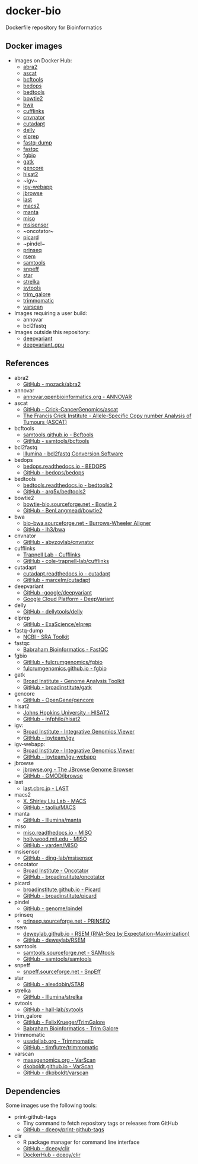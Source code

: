 docker-bio
==========

Dockerfile repository for Bioinformatics

Docker images
-------------

- Images on Docker Hub:
  - [abra2](https://hub.docker.com/r/dceoy/abra2/)
  - [ascat](https://hub.docker.com/r/dceoy/ascat/)
  - [bcftools](https://hub.docker.com/r/dceoy/bcftools/)
  - [bedops](https://hub.docker.com/r/dceoy/bedops/)
  - [bedtools](https://hub.docker.com/r/dceoy/bedtools/)
  - [bowtie2](https://hub.docker.com/r/dceoy/bowtie2/)
  - [bwa](https://hub.docker.com/r/dceoy/bwa/)
  - [cufflinks](https://hub.docker.com/r/dceoy/cufflinks/)
  - [cnvnator](https://hub.docker.com/r/dceoy/cnvnator/)
  - [cutadapt](https://hub.docker.com/r/dceoy/cutadapt/)
  - [delly](https://hub.docker.com/r/dceoy/delly/)
  - [elprep](https://hub.docker.com/r/dceoy/elprep/)
  - [fastq-dump](https://hub.docker.com/r/dceoy/fastq-dump/)
  - [fastqc](https://hub.docker.com/r/dceoy/fastqc/)
  - [fgbio](https://hub.docker.com/r/dceoy/fgbio/)
  - [gatk](https://hub.docker.com/r/dceoy/gatk/)
  - [gencore](https://hub.docker.com/r/dceoy/gencore/)
  - [hisat2](https://hub.docker.com/r/dceoy/hisat2/)
  - ~igv~
  - [igv-webapp](https://hub.docker.com/r/dceoy/igv-webapp/)
  - [jbrowse](https://hub.docker.com/r/dceoy/jbrowse/)
  - [last](https://hub.docker.com/r/dceoy/last/)
  - [macs2](https://hub.docker.com/r/dceoy/macs2/)
  - [manta](https://hub.docker.com/r/dceoy/manta/)
  - [miso](https://hub.docker.com/r/dceoy/miso/)
  - [msisensor](https://hub.docker.com/r/dceoy/msisensor/)
  - ~oncotator~
  - [picard](https://hub.docker.com/r/dceoy/picard/)
  - ~pindel~
  - [prinseq](https://hub.docker.com/r/dceoy/prinseq/)
  - [rsem](https://hub.docker.com/r/dceoy/rsem/)
  - [samtools](https://hub.docker.com/r/dceoy/samtools/)
  - [snpeff](https://hub.docker.com/r/dceoy/snpeff/)
  - [star](https://hub.docker.com/r/dceoy/star/)
  - [strelka](https://hub.docker.com/r/dceoy/strelka/)
  - [svtools](https://hub.docker.com/r/dceoy/svtools/)
  - [trim_galore](https://hub.docker.com/r/dceoy/trim_galore/)
  - [trimmomatic](https://hub.docker.com/r/dceoy/trimmomatic/)
  - [varscan](https://hub.docker.com/r/dceoy/varscan/)
- Images requiring a user build:
  - annovar
  - bcl2fastq
- Images outside this repository:
  - [deepvariant](https://console.cloud.google.com/gcr/images/deepvariant-docker/GLOBAL/deepvariant)
  - [deepvariant_gpu](https://console.cloud.google.com/gcr/images/deepvariant-docker/GLOBAL/deepvariant_gpu)

References
----------

- abra2
  - [GitHub - mozack/abra2](https://github.com/mozack/abra2)
- annovar
  - [annovar.openbioinformatics.org - ANNOVAR](http://annovar.openbioinformatics.org/)
- ascat
  - [GitHub - Crick-CancerGenomics/ascat](https://github.com/Crick-CancerGenomics/ascat)
  - [The Francis Crick Institute - Allele-Specific Copy number Analysis of Tumours (ASCAT)](https://www.crick.ac.uk/research/labs/peter-van-loo/software)
- bcftools
  - [samtools.github.io - Bcftools](https://samtools.github.io/bcftools/)
  - [GitHub - samtools/bcftools](https://github.com/samtools/bcftools)
- bcl2fastq
  - [Illumina - bcl2fastq Conversion Software](https://support.illumina.com/sequencing/sequencing_software/bcl2fastq-conversion-software.html)
- bedops
  - [bedops.readthedocs.io - BEDOPS](https://bedops.readthedocs.io/)
  - [GitHub - bedops/bedops](https://github.com/bedops/bedops)
- bedtools
  - [bedtools.readthedocs.io - bedtools2](http://bedtools.readthedocs.io/en/latest/index.html)
  - [GitHub - arq5x/bedtools2](https://github.com/arq5x/bedtools2)
- bowtie2
  - [bowtie-bio.sourceforge.net - Bowtie 2](http://bowtie-bio.sourceforge.net/bowtie2/index.shtml)
  - [GitHub - BenLangmead/bowtie2](https://github.com/BenLangmead/bowtie2)
- bwa
  - [bio-bwa.sourceforge.net - Burrows-Wheeler Aligner](http://bio-bwa.sourceforge.net/)
  - [GitHub - lh3/bwa](https://github.com/lh3/bwa)
- cnvnator
  - [GitHub - abyzovlab/cnvnator](https://github.com/abyzovlab/cnvnator)
- cufflinks
  - [Trapnell Lab - Cufflinks](http://cole-trapnell-lab.github.io/cufflinks/)
  - [GitHub - cole-trapnell-lab/cufflinks](https://github.com/cole-trapnell-lab/cufflinks)
- cutadapt
  - [cutadapt.readthedocs.io - cutadapt](http://cutadapt.readthedocs.io/)
  - [GitHub - marcelm/cutadapt](https://github.com/marcelm/cutadapt)
- deepvariant
  - [GitHub -google/deepvariant](https://github.com/google/deepvariant)
  - [Google Cloud Platform - DeepVariant](https://cloud.google.com/genomics/deepvariant)
- delly
  - [GitHub - dellytools/delly](https://github.com/dellytools/delly)
- elprep
  - [GitHub - ExaScience/elprep](https://github.com/ExaScience/elprep)
- fastq-dump
  - [NCBI - SRA Toolkit](https://www.ncbi.nlm.nih.gov/books/NBK158900/)
- fastqc
  - [Babraham Bioinformatics - FastQC](http://www.bioinformatics.babraham.ac.uk/projects/fastqc/)
- fgbio
  - [GitHub - fulcrumgenomics/fgbio](https://github.com/fulcrumgenomics/fgbio)
  - [fulcrumgenomics.github.io - fgbio](http://fulcrumgenomics.github.io/fgbio/)
- gatk
  - [Broad Institute - Genome Analysis Toolkit](https://software.broadinstitute.org/gatk/)
  - [GitHub - broadinstitute/gatk](https://github.com/broadinstitute/gatk)
- gencore
  - [GitHub - OpenGene/gencore](https://github.com/OpenGene/gencore)
- hisat2
  - [Johns Hopkins University - HISAT2](http://ccb.jhu.edu/software/hisat2/)
  - [GitHub - infphilo/hisat2](https://github.com/infphilo/hisat2)
- igv:
  - [Broad Institute - Integrative Genomics Viewer](https://igv.org/)
  - [GitHub - igvteam/igv](https://github.com/igvteam/igv)
- igv-webapp:
  - [Broad Institute - Integrative Genomics Viewer](https://igv.org/)
  - [GitHub - igvteam/igv-webapp](https://github.com/igvteam/igv-webapp)
- jbrowse
  - [jbrowse.org - The JBrowse Genome Browser](http://jbrowse.org/)
  - [GitHub - GMOD/jbrowse](https://github.com/GMOD/jbrowse)
- last
  - [last.cbrc.jp - LAST](http://last.cbrc.jp/)
- macs2
  - [X. Shirley Liu Lab - MACS](http://liulab.dfci.harvard.edu/MACS/)
  - [GitHub - taoliu/MACS](https://github.com/taoliu/MACS)
- manta
  - [GitHub - Illumina/manta](https://github.com/Illumina/manta)
- miso
  - [miso.readthedocs.io - MISO](https://miso.readthedocs.io/en/fastmiso/)
  - [hollywood.mit.edu - MISO](http://hollywood.mit.edu/burgelab/miso/index.html)
  - [GitHub - yarden/MISO](https://github.com/yarden/MISO)
- msisensor
  - [GitHub - ding-lab/msisensor](https://github.com/ding-lab/msisensor)
- oncotator
  - [Broad Institute - Oncotator](http://portals.broadinstitute.org/oncotator/)
  - [GitHub - broadinstitute/oncotator](https://github.com/broadinstitute/oncotator)
- picard
  - [broadinstitute.github.io - Picard](https://broadinstitute.github.io/picard/)
  - [GitHub - broadinstitute/picard](https://github.com/broadinstitute/picard)
- pindel
  - [GitHub - genome/pindel](https://github.com/genome/pindel)
- prinseq
  - [prinseq.sourceforge.net - PRINSEQ](http://prinseq.sourceforge.net/)
- rsem
  - [deweylab.github.io - RSEM (RNA-Seq by Expectation-Maximization)](https://deweylab.github.io/RSEM/)
  - [GitHub - deweylab/RSEM](https://github.com/deweylab/RSEM)
- samtools
  - [samtools.sourceforge.net - SAMtools](http://samtools.sourceforge.net/)
  - [GitHub - samtools/samtools](https://github.com/samtools/samtools)
- snpeff
  - [snpeff.sourceforge.net - SnpEff](http://snpeff.sourceforge.net/index.html)
- star
  - [GitHub - alexdobin/STAR](https://github.com/alexdobin/STAR)
- strelka
  - [GitHub - Illumina/strelka](https://github.com/Illumina/strelka)
- svtools
  - [GitHub - hall-lab/svtools](https://github.com/hall-lab/svtools)
- trim_galore
  - [GitHub - FelixKrueger/TrimGalore](https://github.com/FelixKrueger/TrimGalore)
  - [Babraham Bioinformatics - Trim Galore](https://www.bioinformatics.babraham.ac.uk/projects/trim_galore/)
- trimmomatic
  - [usadellab.org - Trimmomatic](http://www.usadellab.org/cms/?page=trimmomatic)
  - [GitHub - timflutre/trimmomatic](https://github.com/timflutre/trimmomatic)
- varscan
  - [massgenomics.org - VarScan](http://massgenomics.org/varscan)
  - [dkoboldt.github.io - VarScan](http://dkoboldt.github.io/varscan/)
  - [GitHub - dkoboldt/varscan](https://github.com/dkoboldt/varscan)

Dependencies
------------

Some images use the following tools:

- print-github-tags
  - Tiny command to fetch repository tags or releases from GitHub
  - [GitHub - dceoy/print-github-tags](https://github.com/dceoy/print-github-tags)
- clir
  - R package manager for command line interface
  - [GitHub - dceoy/clir](https://github.com/dceoy/clir)
  - [DockerHub - dceoy/clir](https://hub.docker.com/r/dceoy/clir)
